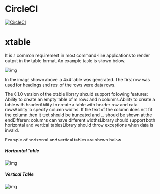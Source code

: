 # CircleCI

[![CircleCI](https://circleci.com/gh/himankbatra/xtable.svg?style=svg&circle-token=3c690ed73165d2c5d248de0a71f645b736cb48f0)](https://circleci.com/gh/himankbatra/xtable)

# xtable

 It is a common requirement in most command-line applications to render output in the table format. An example table is shown below.

![img](https://lh5.googleusercontent.com/tSinvEdjj3w5WWl58hwJ3vqSr1wJWq3TKwLp1gW3iFW2FUJdf3jTWVN_ljTfXSnp9vKjLwgtNRXrVbq6yaXWRaxj3nMGVLY5ByBArTSKKI7SkllxR7xk-nW0BSc6LW4A1T2NojF_)

In the image shown above, a 4x4 table was generated. The first row was used for headings and rest of the rows were data
 rows.

The 0.1.0 version of the xtable library should support following features:
Ability to create an empty table of m rows and n columns.Ability to create a table with headerAbility to create a table with header row and data rowsAbility to specify column widths. If the text of the column does not fit the column then it text should be truncated and … should be shown at the endDifferent columns can have different widthsLibrary should support both horizontal and vertical tablesLibrary should throw exceptions when data is invalid.


Example of horizontal and vertical tables are shown below.

##### Horizontal Table

![img](https://lh6.googleusercontent.com/GMzUmkW8-AN_v9B7BIPAmoDf_VFRhka81M4CLn_O9NGT781-m-9-jFoo_btqM_khpPi7Fc4nGlKl3MCoQXioax2RS9Y0FO1mSeZNfdgEASVQ6rcoeHLlOoilrluEnze-mMUGFGp4)

##### Vertical Table

![img](https://lh6.googleusercontent.com/HD6E-qHcbZL2ZORBbIjWLaL9rFr6wrgJ6ydJbROlONXBZHWxn9z6eDEc9rMn2tgq9S8g_VAivRW8zNj94K-dOAKlv8yaDfpj6PJNbGwcnwUlSYpxekHSo9BjFjdh4L1j9EEflHs6)

